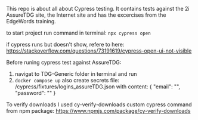 This repo is about all about Cypress testing.
It contains tests against the 2i AssureTDG site, the Internet site and has the excercises from the EdgeWords training.

to start project run command in terminal:
`npx cypress open`

if cypress runs but doesn't show, refere to here: https://stackoverflow.com/questions/73191619/cypress-open-ui-not-visible

Before runing cypress test against AssureTDG:

1. navigat to TDG-Generic folder in terminal and run
2. `docker compose up`
   also create secrets file:
   /cypress/fixtures/logins_assureTDG.json
   with content:
   {
   "email": "<username>",
   "password": "<password>"
   }

To verify downloads I used cy-verify-downloads custom cypress command from npm package: https://www.npmjs.com/package/cy-verify-downloads
